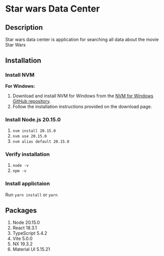 # Star wars Data Center

## Description
Star wars data center is application for searching all data about the movie Star Wars

## Installation

### Install NVM

**For Windows:**
1. Download and install NVM for Windows from the [NVM for Windows GitHub repository](https://github.com/coreybutler/nvm-windows/releases).
2. Follow the installation instructions provided on the download page.

### Install Node.js 20.15.0

1. `nvm install 20.15.0`
2. `nvm use 20.15.0`
3. `nvm alias default 20.15.0`

### Verify installation

1. `node -v`
2. `npm -v`

### Install applictaion

Run `yarn install` or `yarn`

## Packages

1. Node 20.15.0
2. React 18.3.1
3. TypeScript 5.4.2
4. Vite 5.0.0
5. NX 19.3.2
6. Material UI 5.15.21

